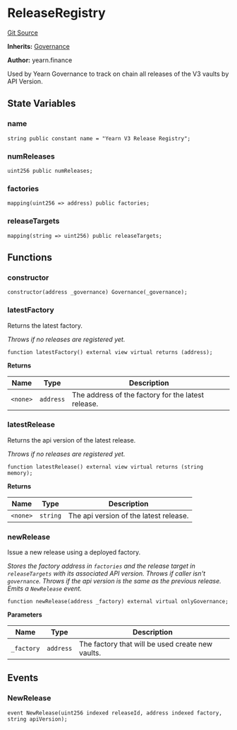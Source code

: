 # ReleaseRegistry
[Git Source](https://github.com/yearn/vault-periphery/blob/master/contracts/registry/ReleaseRegistry.sol)

**Inherits:**
[Governance](/Governance)

**Author:**
yearn.finance


Used by Yearn Governance to track on chain all
releases of the V3 vaults by API Version.


## State Variables
### name

```solidity
string public constant name = "Yearn V3 Release Registry";
```


### numReleases

```solidity
uint256 public numReleases;
```


### factories

```solidity
mapping(uint256 => address) public factories;
```


### releaseTargets

```solidity
mapping(string => uint256) public releaseTargets;
```


## Functions
### constructor


```solidity
constructor(address _governance) Governance(_governance);
```

### latestFactory

Returns the latest factory.

*Throws if no releases are registered yet.*


```solidity
function latestFactory() external view virtual returns (address);
```
**Returns**

|Name|Type|Description|
|----|----|-----------|
|`<none>`|`address`|The address of the factory for the latest release.|


### latestRelease

Returns the api version of the latest release.

*Throws if no releases are registered yet.*


```solidity
function latestRelease() external view virtual returns (string memory);
```
**Returns**

|Name|Type|Description|
|----|----|-----------|
|`<none>`|`string`|The api version of the latest release.|


### newRelease

Issue a new release using a deployed factory.

*Stores the factory address in `factories` and the release
target in `releaseTargets` with its associated API version.
Throws if caller isn't `governance`.
Throws if the api version is the same as the previous release.
Emits a `NewRelease` event.*


```solidity
function newRelease(address _factory) external virtual onlyGovernance;
```
**Parameters**

|Name|Type|Description|
|----|----|-----------|
|`_factory`|`address`|The factory that will be used create new vaults.|


## Events
### NewRelease

```solidity
event NewRelease(uint256 indexed releaseId, address indexed factory, string apiVersion);
```

